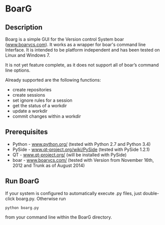 BoarG
=====
Description
-----------
Boarg is a simple GUI for the Version control System boar (www.boarvcs.com). It works as a wrapper for boar's command line Interface.
It is intended to be platform independent and has been tested on Linux and Windows 7.

It is not yet feature complete, as it does not support all of boar’s command line options.

Already supported are the following functions:
- create repositories
- create sessions
- set ignore rules for a session
- get the status of a workdir
- update a workdir
- commit changes within a workdir

Prerequisites
-------------
- Python - www.python.org/ (tested with Python 2.7 and Python 3.4)
- PySide - www.qt-project.org/wiki/PySide (tested with PySide 1.2.1)
- QT - www.qt-project.org/ (will be installed with PySide)
- boar - www.boarvcs.com/ (tested with Version from November 16th, 2012 and Trunk as of August 2014)

Run BoarG
---------
If your system is configured to automatically execute .py files, just double-click boarg.py. Otherwise run
```
python boarg.py
```
from your command line within the BoarG directory.
